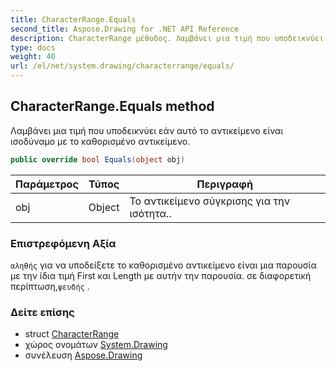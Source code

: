 ```yaml
---
title: CharacterRange.Equals
second_title: Aspose.Drawing for .NET API Reference
description: CharacterRange μέθοδος. Λαμβάνει μια τιμή που υποδεικνύει εάν αυτό το αντικείμενο είναι ισοδύναμο με το καθορισμένο αντικείμενο.
type: docs
weight: 40
url: /el/net/system.drawing/characterrange/equals/
---
```

## CharacterRange.Equals method

Λαμβάνει μια τιμή που υποδεικνύει εάν αυτό το αντικείμενο είναι ισοδύναμο με το καθορισμένο αντικείμενο.

```csharp
public override bool Equals(object obj)
```

| Παράμετρος | Τύπος | Περιγραφή |
| --- | --- | --- |
| obj | Object | Το αντικείμενο σύγκρισης για την ισότητα.. |

### Επιστρεφόμενη Αξία

`αληθής` για να υποδείξετε το καθορισμένο αντικείμενο είναι μια παρουσία με την ίδια τιμή First και Length με αυτήν την παρουσία. σε διαφορετική περίπτωση,`ψευδής` .

### Δείτε επίσης

* struct [CharacterRange](../)
* χώρος ονομάτων [System.Drawing](../../characterrange/)
* συνέλευση [Aspose.Drawing](../../../)


